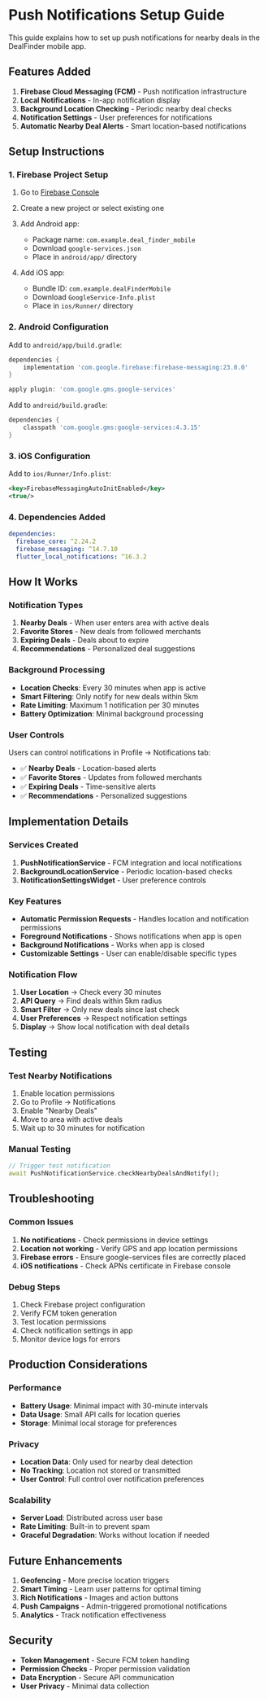 # Push Notifications Setup Guide

This guide explains how to set up push notifications for nearby deals in the DealFinder mobile app.

## Features Added

1. **Firebase Cloud Messaging (FCM)** - Push notification infrastructure
2. **Local Notifications** - In-app notification display
3. **Background Location Checking** - Periodic nearby deal checks
4. **Notification Settings** - User preferences for notifications
5. **Automatic Nearby Deal Alerts** - Smart location-based notifications

## Setup Instructions

### 1. Firebase Project Setup

1. Go to [Firebase Console](https://console.firebase.google.com/)
2. Create a new project or select existing one
3. Add Android app:
   - Package name: `com.example.deal_finder_mobile`
   - Download `google-services.json`
   - Place in `android/app/` directory

4. Add iOS app:
   - Bundle ID: `com.example.dealFinderMobile`
   - Download `GoogleService-Info.plist`
   - Place in `ios/Runner/` directory

### 2. Android Configuration

Add to `android/app/build.gradle`:
```gradle
dependencies {
    implementation 'com.google.firebase:firebase-messaging:23.0.0'
}

apply plugin: 'com.google.gms.google-services'
```

Add to `android/build.gradle`:
```gradle
dependencies {
    classpath 'com.google.gms:google-services:4.3.15'
}
```

### 3. iOS Configuration

Add to `ios/Runner/Info.plist`:
```xml
<key>FirebaseMessagingAutoInitEnabled</key>
<true/>
```

### 4. Dependencies Added

```yaml
dependencies:
  firebase_core: ^2.24.2
  firebase_messaging: ^14.7.10
  flutter_local_notifications: ^16.3.2
```

## How It Works

### Notification Types

1. **Nearby Deals** - When user enters area with active deals
2. **Favorite Stores** - New deals from followed merchants
3. **Expiring Deals** - Deals about to expire
4. **Recommendations** - Personalized deal suggestions

### Background Processing

- **Location Checks**: Every 30 minutes when app is active
- **Smart Filtering**: Only notify for new deals within 5km
- **Rate Limiting**: Maximum 1 notification per 30 minutes
- **Battery Optimization**: Minimal background processing

### User Controls

Users can control notifications in Profile → Notifications tab:
- ✅ **Nearby Deals** - Location-based alerts
- ✅ **Favorite Stores** - Updates from followed merchants
- ✅ **Expiring Deals** - Time-sensitive alerts
- ✅ **Recommendations** - Personalized suggestions

## Implementation Details

### Services Created

1. **PushNotificationService** - FCM integration and local notifications
2. **BackgroundLocationService** - Periodic location-based checks
3. **NotificationSettingsWidget** - User preference controls

### Key Features

- **Automatic Permission Requests** - Handles location and notification permissions
- **Foreground Notifications** - Shows notifications when app is open
- **Background Notifications** - Works when app is closed
- **Customizable Settings** - User can enable/disable specific types

### Notification Flow

1. **User Location** → Check every 30 minutes
2. **API Query** → Find deals within 5km radius
3. **Smart Filter** → Only new deals since last check
4. **User Preferences** → Respect notification settings
5. **Display** → Show local notification with deal details

## Testing

### Test Nearby Notifications

1. Enable location permissions
2. Go to Profile → Notifications
3. Enable "Nearby Deals"
4. Move to area with active deals
5. Wait up to 30 minutes for notification

### Manual Testing

```dart
// Trigger test notification
await PushNotificationService.checkNearbyDealsAndNotify();
```

## Troubleshooting

### Common Issues

1. **No notifications** - Check permissions in device settings
2. **Location not working** - Verify GPS and app location permissions
3. **Firebase errors** - Ensure google-services files are correctly placed
4. **iOS notifications** - Check APNs certificate in Firebase console

### Debug Steps

1. Check Firebase project configuration
2. Verify FCM token generation
3. Test location permissions
4. Check notification settings in app
5. Monitor device logs for errors

## Production Considerations

### Performance

- **Battery Usage**: Minimal impact with 30-minute intervals
- **Data Usage**: Small API calls for location queries
- **Storage**: Minimal local storage for preferences

### Privacy

- **Location Data**: Only used for nearby deal detection
- **No Tracking**: Location not stored or transmitted
- **User Control**: Full control over notification preferences

### Scalability

- **Server Load**: Distributed across user base
- **Rate Limiting**: Built-in to prevent spam
- **Graceful Degradation**: Works without location if needed

## Future Enhancements

1. **Geofencing** - More precise location triggers
2. **Smart Timing** - Learn user patterns for optimal timing
3. **Rich Notifications** - Images and action buttons
4. **Push Campaigns** - Admin-triggered promotional notifications
5. **Analytics** - Track notification effectiveness

## Security

- **Token Management** - Secure FCM token handling
- **Permission Checks** - Proper permission validation
- **Data Encryption** - Secure API communication
- **User Privacy** - Minimal data collection